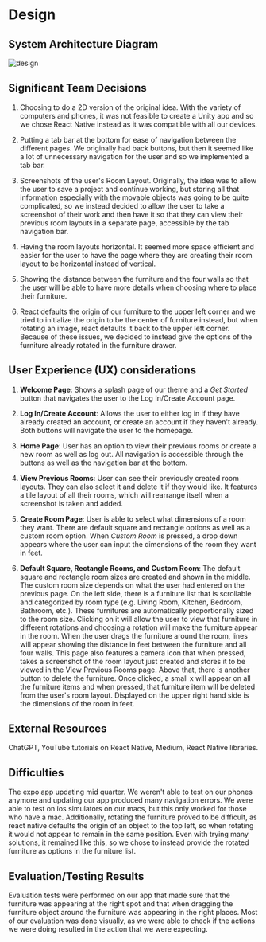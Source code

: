 # Design

## System Architecture Diagram
![design](https://github.com/user-attachments/assets/5f6d8e89-ff99-46e7-8e41-c0a1c4e94ad4)

## Significant Team Decisions
1. Choosing to do a 2D version of the original idea. With the variety of computers and phones, it was not feasible to create a Unity app
and so we chose React Native instead as it was compatible with all our devices.
   
2. Putting a tab bar at the bottom for ease of navigation between the different pages. We originally had back buttons, but then it seemed like a lot of unnecessary navigation for the user and so we implemented a tab bar.
   
3. Screenshots of the user's Room Layout. Originally, the idea was to allow the user to save a project and continue working, but storing all  that information especially with the movable objects was going to be quite complicated, so we instead decided to allow the user to take a      screenshot of their work and then have it so that they can view their previous room layouts in a separate page, accessible by the tab          navigation bar.
   
4. Having the room layouts horizontal. It seemed more space efficient and easier for the user to have the page where they are creating their room layout to be horizontal instead of vertical.
   
5. Showing the distance between the furniture and the four walls so that the user will be able to have more details when choosing where to place their furniture.

6. React defaults the origin of our furniture to the upper left corner and we tried to initialize the origin to be the center of furniture instead, but when rotating an image, react defaults it back to the upper left corner. Because of these issues, we decided to instead give the options of the furniture already rotated in the furniture drawer.

## User Experience (UX) considerations
1. **Welcome Page**: Shows a splash page of our theme and a _Get Started_ button that navigates the user to the Log In/Create Account page.

2. **Log In/Create Account**: Allows the user to either log in if they have already created an account, or create an account if they haven't   already. Both buttons will navigate the user to the homepage.

3. **Home Page**: User has an option to view their previous rooms or create a new room as well as log out. All navigation is accessible through the buttons as well as the navigation bar at the bottom.

5. **View Previous Rooms**: User can see their previously created room layouts. They can also select it and delete it if they would like. It features a tile layout of all their rooms, which will rearrange itself when a screenshot is taken and added.

6. **Create Room Page**: User is able to select what dimensions of a room they want. There are default square and rectangle options as well as a custom room option. When _Custom Room_ is pressed, a drop down appears where the user can input the dimensions of the room they want in feet.

7. **Default Square, Rectangle Rooms, and Custom Room**: The default square and rectangle room sizes are created and shown in the middle. The custom room size depends on what the user had entered on the previous page. On the left side, there is a furniture list that is scrollable and categorized by room type (e.g. Living Room, Kitchen, Bedroom, Bathroom, etc.). These furnitures are automatically proportionally sized to the room size. Clicking on it will allow the user to view that furniture in different rotations and choosing a rotation will make the furniture appear in the room. When the user drags the furniture around the room, lines will appear showing the distance in feet between the furniture and all four walls. This page also features a camera icon that when pressed, takes a screenshot of the room layout just created and stores it to be viewed in the View Previous Rooms page. Above that, there is another button to delete the furniture. Once clicked, a small x will appear on all the furniture items and when pressed, that furniture item will be deleted from the user's room layout. Displayed on the upper right hand side is the dimensions of the room in feet.

## External Resources
ChatGPT, YouTube tutorials on React Native, Medium, React Native libraries.

## Difficulties
The expo app updating mid quarter. We weren't able to test on our phones anymore and updating our app produced many navigation errors. We were able to test on ios simulators on our macs, but this only worked for those who have a mac. Additionally, rotating the furniture proved to be difficult, as react native defaults the origin of an object to the top left, so when rotating it would not appear to remain in the same position. Even with trying many solutions, it remained like this, so we chose to instead provide the rotated furniture as options in the furniture list.

## Evaluation/Testing Results
Evaluation tests were performed on our app that made sure that the furniture was appearing at the right spot and that when dragging the furniture object around the furniture was appearing in the right places. Most of our evaluation was done visually, as we were able to check if the actions we were doing resulted in the action that we were expecting.
